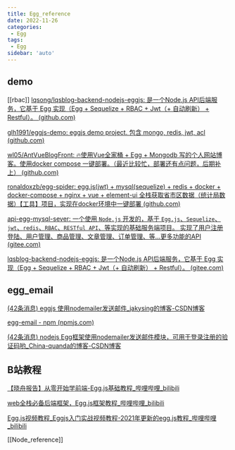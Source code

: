 ```yaml
---
title: Egg_reference
date: 2022-11-26
categories:
 - Egg
tags:
 - Egg
sidebar: 'auto'
---
```


## demo
[[rbac]]
[lqsong/lqsblog-backend-nodejs-eggjs: 是一个Node.js API后端服务，它基于 Egg 实现（Egg + Sequelize + RBAC + Jwt（+ 自动刷新） + Restful）。 (github.com)](https://github.com/lqsong/lqsblog-backend-nodejs-eggjs)

[glh1991/eggjs-demo: eggjs demo project. 包含 mongo, redis, jwt, acl (github.com)](https://github.com/glh1991/eggjs-demo)

[wl05/AntVueBlogFront: 🔥使用Vue全家桶 + Egg + Mongodb 写的个人网站博客。使用docker compose 一键部署。（最近比较忙，部署还有点问题，后期补上） (github.com)](https://github.com/wl05/AntVueBlogFront)

[ronaldoxzb/egg-spider: egg.js(jwt) + mysql(sequelize) + redis + docker + docker-compose + nginx + vue + element-ui 全栈获取省市区数据（统计局数据）【工具】项目，实现在docker环境中一键部署 (github.com)](https://github.com/ronaldoxzb/egg-spider)

[api-egg-mysql-sever: 一个使用 `Node.js` 开发的，基于 `Egg.js`、`Sequelize`、`jwt`、`redis`、`RBAC`、`RESTful API`、等实现的基础服务端项目。 实现了用户注册登陆、用户管理、商品管理、文章管理、订单管理、等...更多功能的API (gitee.com)](https://gitee.com/china-quanda/api-egg-mysql-sever?_from=gitee_search)


[lqsblog-backend-nodejs-eggjs: 是一个Node.js API后端服务，它基于 Egg 实现（Egg + Sequelize + RBAC + Jwt（+ 自动刷新） + Restful）。 (gitee.com)](https://gitee.com/lqsong/lqsblog-backend-nodejs-eggjs?_from=gitee_search)


## egg_email
[(42条消息) eggjs 使用nodemailer发送邮件_jakysing的博客-CSDN博客](https://blog.csdn.net/yueyezhongpaihuai/article/details/86626875)

[egg-email - npm (npmjs.com)](https://www.npmjs.com/package/egg-email)

[(42条消息) nodejs Egg框架使用nodemailer发送邮件模块，可用于登录注册的验证码哟_China-quanda的博客-CSDN博客](https://blog.csdn.net/weixin_44248187/article/details/124015512)

## B站教程

[【晓舟报告】从零开始学前端-Egg.js基础教程_哔哩哔哩_bilibili](https://www.bilibili.com/video/BV1cy4y1H7iX?p=5)


[web全栈必备后端框架，Egg.js框架教程_哔哩哔哩_bilibili](https://www.bilibili.com/video/BV1EV411m7wu?from=search&seid=7008904251989820753&spm_id_from=333.337.0.0)


[Egg.js视频教程_Eggjs入门实战视频教程-2021年更新的egg.js教程_哔哩哔哩_bilibili](https://www.bilibili.com/video/BV1Ct411e7zG?p=5)












[[Node_reference]]



